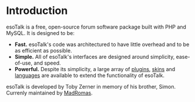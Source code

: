 # Introduction

esoTalk is a free, open-source forum software package built with PHP and MySQL. It is designed to be:

 - **Fast.** esoTalk's code was architectured to have little overhead and to be as efficient as possible.
 - **Simple.** All of esoTalk's interfaces are designed around simplicity, ease-of-use, and speed.
 - **Powerful.** Despite its simplicity, a large array of [plugins](/plugins/introduction), [skins](/skins/introduction) and [languages](/languages/introduction) are available to extend the functionality of esoTalk.

esoTalk is developed by Toby Zerner in memory of his brother, Simon. Currenly maintained by [MadRomas](https://madway.net).
